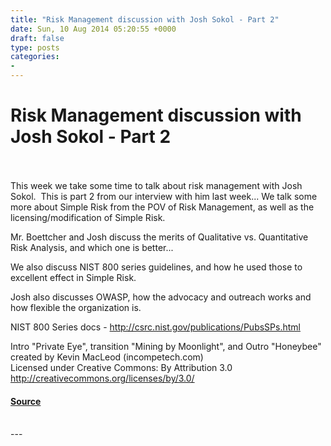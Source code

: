 ```yaml
---
title: "Risk Management discussion with Josh Sokol - Part 2"
date: Sun, 10 Aug 2014 05:20:55 +0000
draft: false
type: posts
categories: 
- 
---
```

# Risk Management discussion with Josh Sokol - Part 2

<br/>

<br/>
This week we take some time to talk about risk management with Josh Sokol.  This is part 2 from our interview with him last week... We talk some more about Simple Risk from the POV of Risk Management, as well as the licensing/modification of Simple Risk.

Mr. Boettcher and Josh discuss the merits of Qualitative vs. Quantitative Risk Analysis, and which one is better...

We also discuss NIST 800 series guidelines, and how he used those to excellent effect in Simple Risk.

Josh also discusses OWASP, how the advocacy and outreach works and how flexible the organization is.

NIST 800 Series docs - http://csrc.nist.gov/publications/PubsSPs.html

Intro "Private Eye", transition "Mining by Moonlight", and Outro "Honeybee" created by Kevin MacLeod (incompetech.com)   
Licensed under Creative Commons: By Attribution 3.0  
http://creativecommons.org/licenses/by/3.0/

#### [Source](http://brakeingsecurity.com/risk-management-discussion-with-josh-sokol-part-2)

<br/>
---
